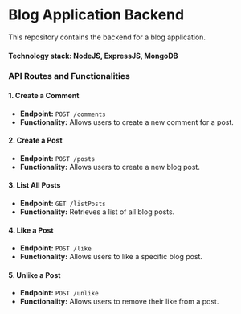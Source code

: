 # Blog Application Backend
This repository contains the backend for a blog application. 
#### Technology stack: NodeJS, ExpressJS, MongoDB

### API Routes and Functionalities

#### 1. Create a Comment

- **Endpoint:** `POST /comments`
- **Functionality:** Allows users to create a new comment for a post.

#### 2. Create a Post

- **Endpoint:** `POST /posts`
- **Functionality:** Allows users to create a new blog post.

#### 3. List All Posts

- **Endpoint:** `GET /listPosts`
- **Functionality:** Retrieves a list of all blog posts.

#### 4. Like a Post

- **Endpoint:** `POST /like`
- **Functionality:** Allows users to like a specific blog post.

#### 5. Unlike a Post

- **Endpoint:** `POST /unlike`
- **Functionality:** Allows users to remove their like from a post.
